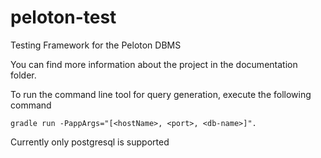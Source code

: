 # peloton-test
Testing Framework for the Peloton DBMS

You can find more information about the project in the documentation folder.

To run the command line tool for query generation, execute the following command
```
gradle run -PappArgs="[<hostName>, <port>, <db-name>]".
```

Currently only postgresql is supported
